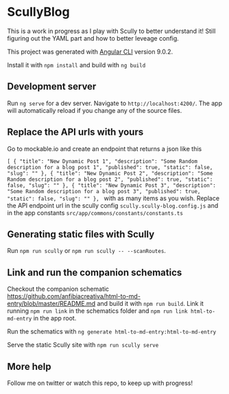 # ScullyBlog
This is a work in progress as I play with Scully to better understand it!
Still figuring out the YAML part and how to better leveage config.

This project was generated with [Angular CLI](https://github.com/angular/angular-cli) version 9.0.2.

Install it with `npm install` and build with `ng build`

## Development server

Run `ng serve` for a dev server. Navigate to `http://localhost:4200/`. The app will automatically reload if you change any of the source files.

## Replace the API urls with yours

Go to mockable.io and create an endpoint that returns a json like this

`[
    {
     "title": "New Dynamic Post 1",
     "description": "Some Random description for a blog post 1",
     "published": true,
     "static": false,
     "slug": ""
    },
    {
     "title": "New Dynamic Post 2",
     "description": "Some Random description for a blog post 2",
     "published": true,
     "static": false,
     "slug": ""
    },
    {
     "title": "New Dynamic Post 3",
     "description": "Some Random description for a blog post 3",
     "published": true,
     "static": false,
     "slug": ""
    },
    `
with as many items as you wish.
Replace the API endpoint url in the scully config `scully.scully-blog.config.js` and in the app constants `src/app/commons/constants/constants.ts`

## Generating static files with Scully

Run `npm run scully` or `npm run scully -- --scanRoutes`.

## Link and run the companion schematics

Checkout the companion schematic 
https://github.com/anfibiacreativa/html-to-md-entry/blob/master/README.md
and build it with `npm run build`. Link it running `npm run link` in the schematics folder and `npm run link html-to-md-entry` in the app root.

Run the schematics with `ng generate html-to-md-entry:html-to-md-entry`

Serve the static Scully site with `npm run scully serve`

## More help

Follow me on twitter or watch this repo, to keep up with progress!
